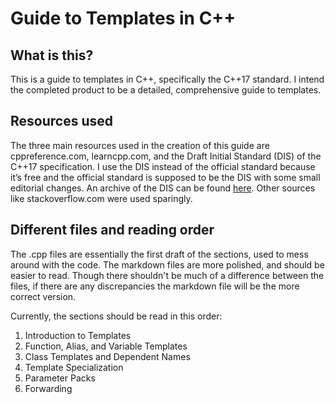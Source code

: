 # Guide to Templates in C++

## What is this?

This is a guide to templates in C++, specifically the C++17 standard. I intend the completed product to be a detailed, comprehensive guide to templates.

## Resources used

The three main resources used in the creation of this guide are cppreference.com, learncpp.com, and the Draft Initial Standard (DIS) of the C++17 specification. I use the DIS instead of the official standard because it’s free and the official standard is supposed to be the DIS with some small editorial changes. An archive of the DIS can be found [here](https://web.archive.org/web/20170325025026/http://www.open-std.org/jtc1/sc22/wg21/docs/papers/2017/n4660.pdf). Other sources like stackoverflow.com were used sparingly.

## Different files and reading order

The .cpp files are essentially the first draft of the sections, used to mess around with the code. The markdown files are more polished, and should be easier to read. Though there shouldn't be much of a difference between the files, if there are any discrepancies the markdown file will be the more correct version.

Currently, the sections should be read in this order:

1. Introduction to Templates
2. Function, Alias, and Variable Templates
3. Class Templates and Dependent Names
4. Template Specialization
5. Parameter Packs
6. Forwarding
